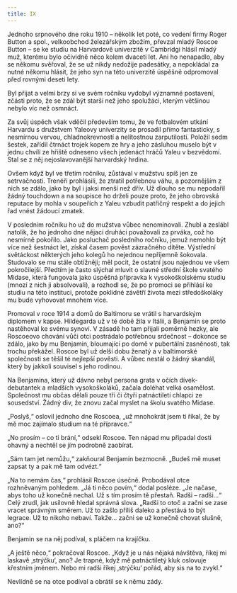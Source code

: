 ```yaml
---
title: IX
---
```


  

Jednoho srpnového dne roku 1910 – několik let poté, co vedení firmy Roger Button a spol., velkoobchod železářským zbožím, převzal mladý Roscoe Button – se ke studiu na Harvardově univerzitě v Cambridgi hlásil mladý muž, kterému bylo očividně něco kolem dvaceti let. Ani ho nenapadlo, aby se někomu svěřoval, že se už nikdy nedožije padesátky, a nepokládal za nutné někomu hlásit, že jeho syn na této univerzitě úspěšně odpromoval před rovnými deseti lety.

Byl přijat a velmi brzy si ve svém ročníku vydobyl významné postavení, zčásti proto, že se zdál být starší než jeho spolužáci, kterým většinou nebylo víc než osmnáct.

Za svůj úspěch však vděčil především tomu, že ve fotbalovém utkání Harvardu s družstvem Yaleovy univerzity se prosadil přímo fantasticky, s nesmírnou vervou, chladnokrevností a nelítostnou zarputilostí. Položil sedm šestek, zařídil čtrnáct trojek kopem ze hry a jeho zásluhou muselo být v jednu chvíli ze hřiště odneseno všech jedenáct hráčů Yaleu v bezvědomí. Stal se z něj nejoslavovanější harvardský hrdina.

Ovšem když byl ve třetím ročníku, zůstával v mužstvu spíš jen ze setrvačnosti. Trenéři prohlásili, že ztratil potřebnou váhu, a pozornějším z nich se zdálo, jako by byl i jaksi menší než dřív. Už dlouho se mu nepodařil žádný touchdown a na soupisce ho drželi pouze proto, že jeho obrovská reputace by mohla v soupeřích z Yaleu vzbudit patřičný respekt a do jejich řad vnést žádoucí zmatek.

V posledním ročníku ho už do mužstva vůbec nenominovali. Zhubl a zeslábl natolik, že ho jednoho dne nějací druháci považovali za prváka, což ho nesmírně pokořilo. Jako posluchač posledního ročníku, jemuž nemohlo být více než šestnáct let, získal časem pověst zázračného dítěte. Výstřední světáckost některých jeho kolegů ho nejednou nepříjemně šokovala. Studovalo se mu stále obtížněji; měl pocit, že ostatní jsou najednou ve všem pokročilejší. Předtím je často slýchal mluvit o slavné střední škole svatého Midase, která fungovala jako úspěšná přípravka k vysokoškolskému studiu (mnozí z nich ji absolvovali), a rozhodl se, že po promoci se přihlásí ke studiu na této instituci, protože poklidné závětří života mezi středoškoláky mu bude vyhovovat mnohem více.

Promoval v roce 1914 a domů do Baltimoru se vrátil s harvardským diplomem v kapse. Hildegarda už v té době žila v Itálii, a Benjamin se proto nastěhoval ke svému synovi. V zásadě ho tam přijali poměrně hezky, ale Roscoeovo chování vůči otci postrádalo potřebnou srdečnost – dokonce se zdálo, jako by mu Benjamin, bloumající po domě v pubertální zasněnosti, tak trochu překážel. Roscoe byl už delší dobu ženatý a v baltimorské společnosti se těšil té nejlepší pověsti. A vůbec nestál o žádný skandál, který by jakkoli souvisel s jeho rodinou.

Na Benjamina, který už dávno nebyl persona grata v očích dívek-debutantek a mladších vysokoškoláků, začala doléhat velká osamělost. Společnost mu občas dělali pouze tři či čtyři patnáctiletí chlapci ze sousedství. Žádný div, že znovu začal myslet na školu svatého Midase.

„Poslyš,“ oslovil jednoho dne Roscoea, „už mnohokrát jsem ti říkal, že by mě moc zajímalo studium na té přípravce.“

„No prosím – co ti brání,“ odsekl Roscoe. Ten nápad mu připadal dosti ohavný a nechtěl se jím podrobně zaobírat.

„Sám tam jet nemůžu,“ zakňoural Benjamin bezmocně. „Budeš mě muset zapsat ty a pak mě tam odvézt.“

„Na to nemám čas,“ prohlásil Roscoe úsečně. Probodával otce rozhněvaným pohledem. „Já ti něco povím,“ dodal posléze. „Je načase, abys toho už konečně nechal. Už s tím prosím tě přestaň. Radši – radši…“ Celý zrudl, jak usilovně hledal správná slova. „Radši to otoč a začni se zase vracet správným směrem. Už to zašlo příliš daleko a přestává to být legrace. Už to nikoho nebaví. Takže… začni se už konečně chovat slušně, ano?“

Benjamin se na něj podíval, s pláčem na krajíčku.

„A ještě něco,“ pokračoval Roscoe. „Když je u nás nějaká návštěva, říkej mi laskavě ‚strýčku‘, ano? Je trapné, když mě patnáctiletý kluk oslovuje křestním jménem. Nebo mi radši říkej ‚strýčku‘ pořád, aby sis na to zvykl.“

Nevlídně se na otce podíval a obrátil se k němu zády.
